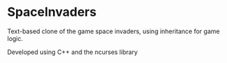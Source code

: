 # SpaceInvaders
Text-based clone of the game space invaders, using inheritance for game logic.

Developed using C++ and the ncurses library
